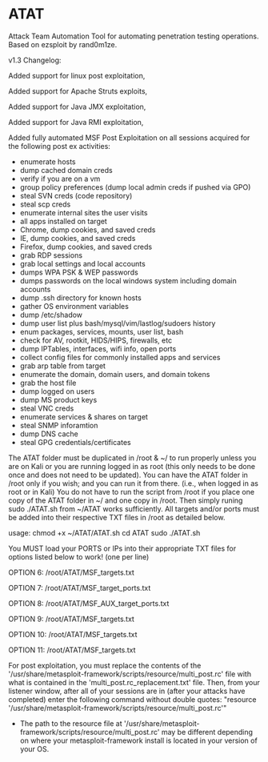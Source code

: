 # ATAT
Attack Team Automation Tool for automating penetration testing operations. Based on ezsploit by rand0m1ze.

v1.3 Changelog:

Added support for linux post exploitation,

Added support for Apache Struts exploits,

Added support for Java JMX exploitation,

Added support for Java RMI exploitation,

Added fully automated MSF Post Exploitation on all sessions acquired for the following post ex activities:
- enumerate hosts
- dump cached domain creds
- verify if you are on a vm
- group policy preferences (dump local admin creds if pushed via GPO)
- steal SVN creds (code repository)
- steal scp creds
- enumerate internal sites the user visits
- all apps installed on target
- Chrome, dump cookies, and saved creds
- IE, dump cookies, and saved creds
- Firefox, dump cookies, and saved creds
- grab RDP sessions
- grab local settings and local accounts
- dumps WPA PSK & WEP passwords
- dumps passwords on the local windows system including domain accounts
- dump .ssh directory for known hosts
- gather OS environment variables
- dump /etc/shadow
- dump user list plus bash/mysql/vim/lastlog/sudoers history
- enum packages, services, mounts, user list, bash
- check for AV, rootkit, HIDS/HIPS, firewalls, etc
- dump IPTables, interfaces, wifi info, open ports
- collect config files for commonly installed apps and services
- grab arp table from target
- enumerate the domain, domain users, and domain tokens
- grab the host file
- dump logged on users
- dump MS product keys
- steal VNC creds
- enumerate services & shares on target
- steal SNMP inforamtion
- dump DNS cache
- steal GPG credentials/certificates


The ATAT folder must be duplicated in /root & ~/ to run properly unless you are on Kali or you are running logged in as root (this only needs to be done once and does not need to be updated).
You can have the ATAT folder in /root only if you wish; and you can run it from there. (i.e., when logged in as root or in Kali)
You do not have to run the script from /root if you place one copy of the ATAT folder in ~/ and one copy in /root. Then simply runing sudo ./ATAT.sh from ~/ATAT works sufficiently.
All targets and/or ports must be added into their respective TXT files in /root as detailed below.



usage:
chmod +x ~/ATAT/ATAT.sh
cd ATAT
sudo ./ATAT.sh

You MUST load your PORTS or IPs into their appropriate TXT files for options listed below to work! (one per line)

OPTION 6:
/root/ATAT/MSF_targets.txt

OPTION 7:
/root/ATAT/MSF_target_ports.txt

OPTION 8:
/root/ATAT/MSF_AUX_target_ports.txt

OPTION 9:
/root/ATAT/MSF_targets.txt

OPTION 10:
/root/ATAT/MSF_targets.txt

OPTION 11:
/root/ATAT/MSF_targets.txt

For post exploitation, you must replace the contents of the '/usr/share/metasploit-framework/scripts/resource/multi_post.rc' file with what is contained in the 'multi_post.rc_replacement.txt' file. Then, from your listener window, after all of your sessions are in (after your attacks have completed) enter the following command without double quotes: "resource '/usr/share/metasploit-framework/scripts/resource/multi_post.rc'"
- The path to the resource file at '/usr/share/metasploit-framework/scripts/resource/multi_post.rc' may be different depending on where your metasploit-framework install is located in your version of your OS.
